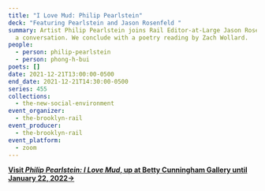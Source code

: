 ```yaml
---
title: "I Love Mud: Philip Pearlstein"
deck: "Featuring Pearlstein and Jason Rosenfeld "
summary: Artist Philip Pearlstein joins Rail Editor-at-Large Jason Rosenfeld for
  a conversation. We conclude with a poetry reading by Zach Wollard.
people:
  - person: philip-pearlstein
  - person: phong-h-bui
poets: []
date: 2021-12-21T13:00:00-0500
end_date: 2021-12-21T14:30:00-0500
series: 455
collections:
  - the-new-social-environment
event_organizer:
  - the-brooklyn-rail
event_producer:
  - the-brooklyn-rail
event_platform:
  - zoom
---
```

**[Visit *Philip Pearlstein: I Love Mud*, up at Betty Cunningham Gallery until January 22, 2022→](http://www.bettycuninghamgallery.com/exhibitions/i-love-mud)**